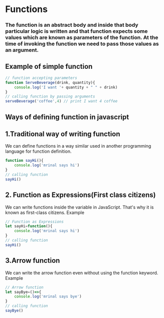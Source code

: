 # Functions

### The function is an abstract body and inside that body particular logic is written and that function expects some values which are known as parameters of the function. At the time of invoking the function we need to pass those values as an argument.

## Example of simple function

``` JavaScript
// function accepting parameters
function ServeBeverage(drink, quantity){
    console.log('I want '+ quantity + " " + drink)
}
// calling function by passing arguments
serveBeverage('coffee',4) // print I want 4 coffee
```

## Ways of defining function in javascript

## 1.Traditional way of writing function
We can define functions in a way similar used in another programming language for function definition.
``` JavaScript
function sayHi(){
    console.log('mrinal says hi')
}
// calling function
sayHi()
```

## 2. Function as Expressions(First class citizens)
We can write functions inside the variable in JavaScript. That's why it is known as first-class citizens. Example
``` JavaScript
// Function as Expressions
let sayHi=function(){
    console.log('mrinal says hi')
}
// calling function
sayHi()
```
## 3.Arrow function
We can write the arrow function even without using the function keyword. Example
``` JavaScript
// Arrow function
let sayBye=()=>{
    console.log('mrinal says bye')
}
// calling function
sayBye()
```
